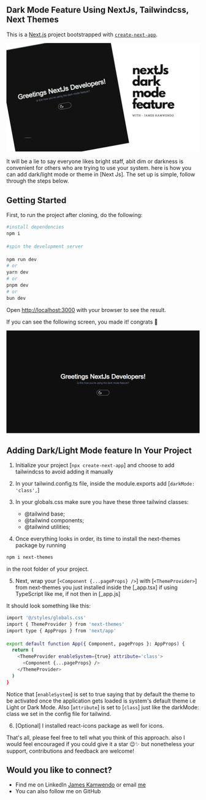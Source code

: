 ## Dark Mode Feature Using NextJs, Tailwindcss, Next Themes

This is a [Next.js](https://nextjs.org/) project bootstrapped with [`create-next-app`](https://github.com/vercel/next.js/tree/canary/packages/create-next-app).


![](https://github.com/James-kamwendo/dark-mode/blob/main/Dark%20mode%20feature%20.png)


It will be a lie to say everyone likes bright staff, abit dim or darkness is convenient for others who are trying to use your system. here is how you can add dark/light mode or theme in [Next Js]. The set up is simple, follow through the steps below.


## Getting Started

First, to run the project after cloning, do the following:

```bash
#install dependencies
npm i

#spin the development server

npm run dev
# or
yarn dev
# or
pnpm dev
# or
bun dev
```

Open [http://localhost:3000](http://localhost:3000) with your browser to see the result.

If you can see the following screen, you made it! congrats 🎉

![](https://github.com/James-kamwendo/dark-mode/blob/main/DarkMode.gif)

## Adding Dark/Light Mode feature In Your Project


1. Initialize your project [`npx create-next-app`] and choose to add tailwindcss to avoid adding it manually
2. In your tailwind.config.ts file, inside the module.exports add [`darkMode: 'class',`]
3. In your globals.css make sure you have these three tailwind classes: 
    
   - @tailwind base;
   - @tailwind components;
   - @tailwind utilities;

4. Once everything looks in order, its time to install the next-themes package by running
```bash
npm i next-themes
```
 in the root folder of your project.
 
5. Next, wrap your [`<Component {...pageProps} />`] with [`<ThemeProvider>`] from next-themes you just installed inside the [_app.tsx] if using TypeScript like me, if not then in [_app.js]

It should look something like this:

```bash
import '@/styles/globals.css'
import { ThemeProvider } from 'next-themes'
import type { AppProps } from 'next/app'

export default function App({ Component, pageProps }: AppProps) {
  return (
    <ThemeProvider enableSystem={true} attribute='class'>
      <Component {...pageProps} />
    </ThemeProvider>
  )
}
```

Notice that [`enableSystem`] is set to true saying that by default the theme to be activated once the application gets loaded is system's default theme i.e Light or Dark Mode. Also [`attribute`] is set to [`class`] just like the darkMode: class we set in the config file for tailwind.

6. [Optional] I installed react-icons package as well for icons.

That's all, please feel free to tell what you think of this approach. also I would feel encouraged if you could give it a star 😉✨ but nonetheless your support, contributions and feedback are welcome!

## Would you like to connect?
- Find me on LinkedIn [James Kamwendo](https://linkedin.com/james-kamwendo) or email [me](jameskamwendo226@gmail.com)
- You can also follow me on GitHub [](https://github.com/James-kamwendo)
